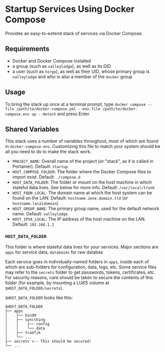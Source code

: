 # Startup Services Using Docker Compose

Provides an easy-to-extend stack of services via Docker Compose.

## Requirements

- Docker and Docker Compose installed
- a group (such as `valleylodge`), as well as its GID
- a user (such as `torgo`), as well as their UID, whose primary group is
  `valleylodge` and who is also a member of the `docker` group

## Usage

To bring the stack up once at a terminal prompt, type `docker compose --file
/path/to/docker-compose.yml --env-file /path/to/docker-compose.env up --detach`
and press Enter.

## Shared Variables

This stack uses a number of variables throughout, most of which are found in
`docker-compose.env`. Customizing this file to match your system should be all
you need to do to make the stack work.

- `PROJECT_NAME`: Overall name of the project (or "stack", as it is called in
  Portainer). Default: `startup`
- `HOST_COMPOSE_FOLDER`: The folder where the Docker Compose files to import
  exist. Default: `./compose.d`
- `HOST_DATA_FOLDER`: The folder or mount on the host machine in which stateful
  data lives. See below for more info. Default: `/var/local/trunk`
- `HOST_FQDN_LOCAL`: The domain name at which the host system can be found on
  the LAN. Default: `hostname.zone.domain.tld` (or `hostname.localdomain`)
- `HOST_GROUP_NAME`: The primary group name, used for the default network name.
  Default: `valleylodge`
- `HOST_IPV4_LOCAL`: The IP address of the host machine on the LAN. Default:
  `192.168.1.2`

### `HOST_DATA_FOLDER`

This folder is where stateful data lives for your services. Major sections are
`apps` for service data, `databases` for raw databas

Each service goes in individually-named folders in `apps`, inside each of which
are sub-folders for configuration, data, logs, etc. Some service files may refer
to the `secrets` folder to get passwords, tokens, certificates, etc. For
security reasons, care should be taken to secure the contents of this folder
(for example, by mounting a LUKS volume at `$HOST_DATA_FOLDER/secrets`).

`$HOST_DATA_FOLDER` looks like this:

    $HOST_DATA_FOLDER
    ├── apps
    │    ├── bind9
    │    ├── syncthing
    │    │    ├── config
    │    │    └── data
    │    ├── traefik
    │    └── ...
    ├── secrets <-- This should be secured!
    └── ...
